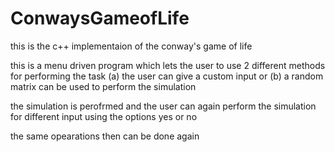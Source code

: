 # ConwaysGameofLife
this is the c++ implementaion of the conway's game of life

this is a menu driven program which lets the user to use 2 different methods for performing the task
(a)  the user can give a custom input or
(b)  a random matrix can be used to perform the simulation

the simulation is perofrmed and the user can again perform the simulation for different input
using the options yes or no

the same opearations then can be done again
